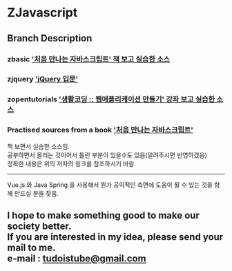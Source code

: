 ZJavascript
============

## Branch Description  

### zbasic ['처음 만나는 자바스크립트' 책 보고 실습한 소스](http://www.yes24.com/24/goods/36154711?scode=032&OzSrank=1 "a good basic book on javascript and jQuery" )  

### zjquery ['jQuery 입문'](http://www.yes24.com/24/goods/7865910?scode=032&OzSrank=5 "a good basic book on jQuery" )  

### zopentutorials ['생활코딩 :: 웹애플리케이션 만들기' 강좌 보고 실습한 소스](https://opentutorials.org/course/1688 "a good basic lecture on javascript and CSS" )  

### Practised sources from a book ['처음 만나는 자바스크립트'](http://www.acornpub.co.kr/book/learn-vuejs2 "Learning Vue.js 2 by Olga Filipova" )  

    
책 보면서 실습한 소스임.  
공부하면서 올리는 것이어서 틀린 부분이 있을수도 있음(알려주시면 반영하겠음)  
정확한 내용은 위의 저자의 링크를 참조하시기 바람.  

---
Vue.js 와 Java Spring 을 사용해서 뭔가 공익적인 측면에 도움이 될 수 있는 것을
함께 만드실 분을 찾음.

I hope to make something good to make our society better.  
If you are interested in my idea, please send your mail to me.  
e-mail : tudoistube@gmail.com
---
